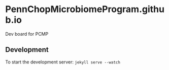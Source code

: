 # PennChopMicrobiomeProgram.github.io
Dev board for PCMP

## Development

To start the development server: `jekyll serve --watch`

